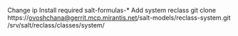 Change ip
Install required salt-formulas-*
Add system reclass
git clone https://ovoshchana@gerrit.mcp.mirantis.net/salt-models/reclass-system.git /srv/salt/reclass/classes/system/
